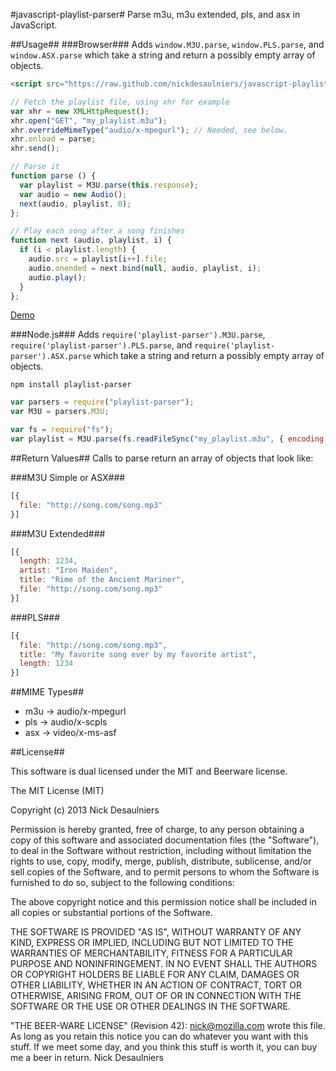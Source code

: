 #javascript-playlist-parser#
Parse m3u, m3u extended, pls, and asx in JavaScript.

##Usage##
###Browser###
Adds `window.M3U.parse`, `window.PLS.parse`, and `window.ASX.parse` which take a
string and return a possibly empty array of objects.

```html
<script src="https://raw.github.com/nickdesaulniers/javascript-playlist-parser/master/lib/parser.min.js"></script>
```

```javascript
// Fetch the playlist file, using xhr for example
var xhr = new XMLHttpRequest();
xhr.open("GET", "my_playlist.m3u");
xhr.overrideMimeType("audio/x-mpegurl"); // Needed, see below.
xhr.onload = parse;
xhr.send();

// Parse it
function parse () {
  var playlist = M3U.parse(this.response);
  var audio = new Audio();
  next(audio, playlist, 0);
};

// Play each song after a song finishes
function next (audio, playlist, i) {
  if (i < playlist.length) {
    audio.src = playlist[i++].file;
    audio.onended = next.bind(null, audio, playlist, i);
    audio.play();
  }
};
```

[Demo](http://nickdesaulniers.github.io/javascript-playlist-parser/)

###Node.js###
Adds `require('playlist-parser').M3U.parse`,
`require('playlist-parser').PLS.parse`,
and `require('playlist-parser').ASX.parse`
which take a string and return
a possibly empty array of objects.

`npm install playlist-parser`
```javascript
var parsers = require("playlist-parser");
var M3U = parsers.M3U;

var fs = require("fs");
var playlist = M3U.parse(fs.readFileSync("my_playlist.m3u", { encoding: "utf8" }));
```
##Return Values##
Calls to parse return an array of objects that look like:

###M3U Simple or ASX###
```javascript
[{
  file: "http://song.com/song.mp3"
}]
```

###M3U Extended###
```javascript
[{
  length: 1234,
  artist: "Iron Maiden",
  title: "Rime of the Ancient Mariner",
  file: "http://song.com/song.mp3"
}]
```

###PLS###
```javascript
[{
  file: "http://song.com/song.mp3",
  title: "My favorite song ever by my favorite artist",
  length: 1234
}]
```

##MIME Types##
* m3u -> audio/x-mpegurl
* pls -> audio/x-scpls
* asx -> video/x-ms-asf

##License##

This software is dual licensed under the MIT and Beerware license.

The MIT License (MIT)

Copyright (c) 2013 Nick Desaulniers

Permission is hereby granted, free of charge, to any person obtaining a copy of
this software and associated documentation files (the "Software"), to deal in
the Software without restriction, including without limitation the rights to
use, copy, modify, merge, publish, distribute, sublicense, and/or sell copies of
the Software, and to permit persons to whom the Software is furnished to do so,
subject to the following conditions:

The above copyright notice and this permission notice shall be included in all
copies or substantial portions of the Software.

THE SOFTWARE IS PROVIDED "AS IS", WITHOUT WARRANTY OF ANY KIND, EXPRESS OR
IMPLIED, INCLUDING BUT NOT LIMITED TO THE WARRANTIES OF MERCHANTABILITY, FITNESS
FOR A PARTICULAR PURPOSE AND NONINFRINGEMENT. IN NO EVENT SHALL THE AUTHORS OR
COPYRIGHT HOLDERS BE LIABLE FOR ANY CLAIM, DAMAGES OR OTHER LIABILITY, WHETHER
IN AN ACTION OF CONTRACT, TORT OR OTHERWISE, ARISING FROM, OUT OF OR IN
CONNECTION WITH THE SOFTWARE OR THE USE OR OTHER DEALINGS IN THE SOFTWARE.

"THE BEER-WARE LICENSE" (Revision 42):
<nick@mozilla.com> wrote this file. As long as you retain this
notice you can do whatever you want with this stuff. If we meet some day,
and you think this stuff is worth it, you can buy me a beer in return.
Nick Desaulniers

